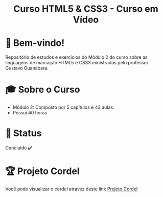 <div align="center">
<h1>Curso HTML5 & CSS3 - Curso em Vídeo </h1>
</div>

# 👋  Bem-vindo!
Repositório de estudos e exercícios do Módulo 2 do curso sobre as linguagens de marcação HTML5 e CSS3 ministradas pelo professor Gustavo Guanabara.

# &#x1F393; Sobre o Curso
<ul>
<li>Módulo 2: Composto por 5 capítulos e 43 aulas.</li>
<li>Possui 40 horas</li>
</ul>

# &#x1F680; Status
Concluido ✔️

# 🏆 Projeto Cordel

Você pode visualizar o cordel atravez deste link <a target="_blank" href="https://kaiketorres.github.io/Projeto-Cordel">Projeto Cordel
